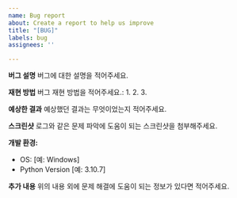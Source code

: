 ```yaml
---
name: Bug report
about: Create a report to help us improve
title: "[BUG]"
labels: bug
assignees: ''

---
```


**버그 설명**
버그에 대한 설명을 적어주세요.

**재현 방법**
버그 재현 방법을 적어주세요.:
1. 
2. 
3. 

**예상한 결과**
예상했던 결과는 무엇이었는지 적어주세요.

**스크린샷**
로그와 같은 문제 파악에 도움이 되는 스크린샷을 첨부해주세요.

**개발 환경:**
 - OS: [예: Windows]
 - Python Version [예: 3.10.7]

**추가 내용**
위의 내용 외에 문제 해결에 도움이 되는 정보가 있다면 적어주세요.
